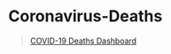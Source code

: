 # Coronavirus-Deaths
> <a href="https://www.novypro.com/project/coronavirus-deaths">COVID-19 Deaths Dashboard</a>
